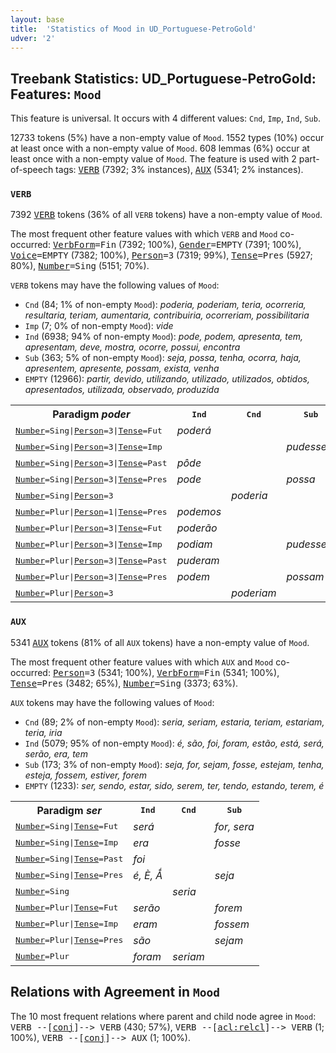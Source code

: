 ```yaml
---
layout: base
title:  'Statistics of Mood in UD_Portuguese-PetroGold'
udver: '2'
---
```


## Treebank Statistics: UD_Portuguese-PetroGold: Features: `Mood`

This feature is universal.
It occurs with 4 different values: `Cnd`, `Imp`, `Ind`, `Sub`.

12733 tokens (5%) have a non-empty value of `Mood`.
1552 types (10%) occur at least once with a non-empty value of `Mood`.
608 lemmas (6%) occur at least once with a non-empty value of `Mood`.
The feature is used with 2 part-of-speech tags: <tt><a href="pt_petrogold-pos-VERB.html">VERB</a></tt> (7392; 3% instances), <tt><a href="pt_petrogold-pos-AUX.html">AUX</a></tt> (5341; 2% instances).

### `VERB`

7392 <tt><a href="pt_petrogold-pos-VERB.html">VERB</a></tt> tokens (36% of all `VERB` tokens) have a non-empty value of `Mood`.

The most frequent other feature values with which `VERB` and `Mood` co-occurred: <tt><a href="pt_petrogold-feat-VerbForm.html">VerbForm</a></tt><tt>=Fin</tt> (7392; 100%), <tt><a href="pt_petrogold-feat-Gender.html">Gender</a></tt><tt>=EMPTY</tt> (7391; 100%), <tt><a href="pt_petrogold-feat-Voice.html">Voice</a></tt><tt>=EMPTY</tt> (7382; 100%), <tt><a href="pt_petrogold-feat-Person.html">Person</a></tt><tt>=3</tt> (7319; 99%), <tt><a href="pt_petrogold-feat-Tense.html">Tense</a></tt><tt>=Pres</tt> (5927; 80%), <tt><a href="pt_petrogold-feat-Number.html">Number</a></tt><tt>=Sing</tt> (5151; 70%).

`VERB` tokens may have the following values of `Mood`:

* `Cnd` (84; 1% of non-empty `Mood`): <em>poderia, poderiam, teria, ocorreria, resultaria, teriam, aumentaria, contribuiria, ocorreriam, possibilitaria</em>
* `Imp` (7; 0% of non-empty `Mood`): <em>vide</em>
* `Ind` (6938; 94% of non-empty `Mood`): <em>pode, podem, apresenta, tem, apresentam, deve, mostra, ocorre, possui, encontra</em>
* `Sub` (363; 5% of non-empty `Mood`): <em>seja, possa, tenha, ocorra, haja, apresentem, apresente, possam, exista, venha</em>
* `EMPTY` (12966): <em>partir, devido, utilizando, utilizado, utilizados, obtidos, apresentados, utilizada, observado, produzida</em>

<table>
  <tr><th>Paradigm <i>poder</i></th><th><tt>Ind</tt></th><th><tt>Cnd</tt></th><th><tt>Sub</tt></th></tr>
  <tr><td><tt><tt><a href="pt_petrogold-feat-Number.html">Number</a></tt><tt>=Sing</tt>|<tt><a href="pt_petrogold-feat-Person.html">Person</a></tt><tt>=3</tt>|<tt><a href="pt_petrogold-feat-Tense.html">Tense</a></tt><tt>=Fut</tt></tt></td><td><em>poderá</em></td><td></td><td></td></tr>
  <tr><td><tt><tt><a href="pt_petrogold-feat-Number.html">Number</a></tt><tt>=Sing</tt>|<tt><a href="pt_petrogold-feat-Person.html">Person</a></tt><tt>=3</tt>|<tt><a href="pt_petrogold-feat-Tense.html">Tense</a></tt><tt>=Imp</tt></tt></td><td></td><td></td><td><em>pudesse</em></td></tr>
  <tr><td><tt><tt><a href="pt_petrogold-feat-Number.html">Number</a></tt><tt>=Sing</tt>|<tt><a href="pt_petrogold-feat-Person.html">Person</a></tt><tt>=3</tt>|<tt><a href="pt_petrogold-feat-Tense.html">Tense</a></tt><tt>=Past</tt></tt></td><td><em>pôde</em></td><td></td><td></td></tr>
  <tr><td><tt><tt><a href="pt_petrogold-feat-Number.html">Number</a></tt><tt>=Sing</tt>|<tt><a href="pt_petrogold-feat-Person.html">Person</a></tt><tt>=3</tt>|<tt><a href="pt_petrogold-feat-Tense.html">Tense</a></tt><tt>=Pres</tt></tt></td><td><em>pode</em></td><td></td><td><em>possa</em></td></tr>
  <tr><td><tt><tt><a href="pt_petrogold-feat-Number.html">Number</a></tt><tt>=Sing</tt>|<tt><a href="pt_petrogold-feat-Person.html">Person</a></tt><tt>=3</tt></tt></td><td></td><td><em>poderia</em></td><td></td></tr>
  <tr><td><tt><tt><a href="pt_petrogold-feat-Number.html">Number</a></tt><tt>=Plur</tt>|<tt><a href="pt_petrogold-feat-Person.html">Person</a></tt><tt>=1</tt>|<tt><a href="pt_petrogold-feat-Tense.html">Tense</a></tt><tt>=Pres</tt></tt></td><td><em>podemos</em></td><td></td><td></td></tr>
  <tr><td><tt><tt><a href="pt_petrogold-feat-Number.html">Number</a></tt><tt>=Plur</tt>|<tt><a href="pt_petrogold-feat-Person.html">Person</a></tt><tt>=3</tt>|<tt><a href="pt_petrogold-feat-Tense.html">Tense</a></tt><tt>=Fut</tt></tt></td><td><em>poderão</em></td><td></td><td></td></tr>
  <tr><td><tt><tt><a href="pt_petrogold-feat-Number.html">Number</a></tt><tt>=Plur</tt>|<tt><a href="pt_petrogold-feat-Person.html">Person</a></tt><tt>=3</tt>|<tt><a href="pt_petrogold-feat-Tense.html">Tense</a></tt><tt>=Imp</tt></tt></td><td><em>podiam</em></td><td></td><td><em>pudessem</em></td></tr>
  <tr><td><tt><tt><a href="pt_petrogold-feat-Number.html">Number</a></tt><tt>=Plur</tt>|<tt><a href="pt_petrogold-feat-Person.html">Person</a></tt><tt>=3</tt>|<tt><a href="pt_petrogold-feat-Tense.html">Tense</a></tt><tt>=Past</tt></tt></td><td><em>puderam</em></td><td></td><td></td></tr>
  <tr><td><tt><tt><a href="pt_petrogold-feat-Number.html">Number</a></tt><tt>=Plur</tt>|<tt><a href="pt_petrogold-feat-Person.html">Person</a></tt><tt>=3</tt>|<tt><a href="pt_petrogold-feat-Tense.html">Tense</a></tt><tt>=Pres</tt></tt></td><td><em>podem</em></td><td></td><td><em>possam</em></td></tr>
  <tr><td><tt><tt><a href="pt_petrogold-feat-Number.html">Number</a></tt><tt>=Plur</tt>|<tt><a href="pt_petrogold-feat-Person.html">Person</a></tt><tt>=3</tt></tt></td><td></td><td><em>poderiam</em></td><td></td></tr>
</table>

### `AUX`

5341 <tt><a href="pt_petrogold-pos-AUX.html">AUX</a></tt> tokens (81% of all `AUX` tokens) have a non-empty value of `Mood`.

The most frequent other feature values with which `AUX` and `Mood` co-occurred: <tt><a href="pt_petrogold-feat-Person.html">Person</a></tt><tt>=3</tt> (5341; 100%), <tt><a href="pt_petrogold-feat-VerbForm.html">VerbForm</a></tt><tt>=Fin</tt> (5341; 100%), <tt><a href="pt_petrogold-feat-Tense.html">Tense</a></tt><tt>=Pres</tt> (3482; 65%), <tt><a href="pt_petrogold-feat-Number.html">Number</a></tt><tt>=Sing</tt> (3373; 63%).

`AUX` tokens may have the following values of `Mood`:

* `Cnd` (89; 2% of non-empty `Mood`): <em>seria, seriam, estaria, teriam, estariam, teria, iria</em>
* `Ind` (5079; 95% of non-empty `Mood`): <em>é, são, foi, foram, estão, está, será, serão, era, tem</em>
* `Sub` (173; 3% of non-empty `Mood`): <em>seja, for, sejam, fosse, estejam, tenha, esteja, fossem, estiver, forem</em>
* `EMPTY` (1233): <em>ser, sendo, estar, sido, serem, ter, tendo, estando, terem, é</em>

<table>
  <tr><th>Paradigm <i>ser</i></th><th><tt>Ind</tt></th><th><tt>Cnd</tt></th><th><tt>Sub</tt></th></tr>
  <tr><td><tt><tt><a href="pt_petrogold-feat-Number.html">Number</a></tt><tt>=Sing</tt>|<tt><a href="pt_petrogold-feat-Tense.html">Tense</a></tt><tt>=Fut</tt></tt></td><td><em>será</em></td><td></td><td><em>for, sera</em></td></tr>
  <tr><td><tt><tt><a href="pt_petrogold-feat-Number.html">Number</a></tt><tt>=Sing</tt>|<tt><a href="pt_petrogold-feat-Tense.html">Tense</a></tt><tt>=Imp</tt></tt></td><td><em>era</em></td><td></td><td><em>fosse</em></td></tr>
  <tr><td><tt><tt><a href="pt_petrogold-feat-Number.html">Number</a></tt><tt>=Sing</tt>|<tt><a href="pt_petrogold-feat-Tense.html">Tense</a></tt><tt>=Past</tt></tt></td><td><em>foi</em></td><td></td><td></td></tr>
  <tr><td><tt><tt><a href="pt_petrogold-feat-Number.html">Number</a></tt><tt>=Sing</tt>|<tt><a href="pt_petrogold-feat-Tense.html">Tense</a></tt><tt>=Pres</tt></tt></td><td><em>é, È, Ǻ</em></td><td></td><td><em>seja</em></td></tr>
  <tr><td><tt><tt><a href="pt_petrogold-feat-Number.html">Number</a></tt><tt>=Sing</tt></tt></td><td></td><td><em>seria</em></td><td></td></tr>
  <tr><td><tt><tt><a href="pt_petrogold-feat-Number.html">Number</a></tt><tt>=Plur</tt>|<tt><a href="pt_petrogold-feat-Tense.html">Tense</a></tt><tt>=Fut</tt></tt></td><td><em>serão</em></td><td></td><td><em>forem</em></td></tr>
  <tr><td><tt><tt><a href="pt_petrogold-feat-Number.html">Number</a></tt><tt>=Plur</tt>|<tt><a href="pt_petrogold-feat-Tense.html">Tense</a></tt><tt>=Imp</tt></tt></td><td><em>eram</em></td><td></td><td><em>fossem</em></td></tr>
  <tr><td><tt><tt><a href="pt_petrogold-feat-Number.html">Number</a></tt><tt>=Plur</tt>|<tt><a href="pt_petrogold-feat-Tense.html">Tense</a></tt><tt>=Pres</tt></tt></td><td><em>são</em></td><td></td><td><em>sejam</em></td></tr>
  <tr><td><tt><tt><a href="pt_petrogold-feat-Number.html">Number</a></tt><tt>=Plur</tt></tt></td><td><em>foram</em></td><td><em>seriam</em></td><td></td></tr>
</table>

## Relations with Agreement in `Mood`

The 10 most frequent relations where parent and child node agree in `Mood`:
<tt>VERB --[<tt><a href="pt_petrogold-dep-conj.html">conj</a></tt>]--> VERB</tt> (430; 57%),
<tt>VERB --[<tt><a href="pt_petrogold-dep-acl-relcl.html">acl:relcl</a></tt>]--> VERB</tt> (1; 100%),
<tt>VERB --[<tt><a href="pt_petrogold-dep-conj.html">conj</a></tt>]--> AUX</tt> (1; 100%).

